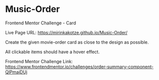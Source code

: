 # Music-Order
Frontend Mentor Challenge - Card

Live Page URL: https://mirinkakotze.github.io/Music-Order/

Create the given movie-order card as close to the design as possible. 

All clickable items should have a hover effect.

Frontend Mentor Challenge Link: https://www.frontendmentor.io/challenges/order-summary-component-QlPmajDUj
